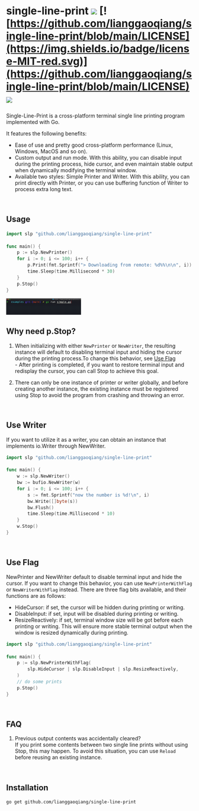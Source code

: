 # single-line-print [![](https://camo.githubusercontent.com/315a8800fc96d3c5b32e13227b10500ef850688793cc6664418d018980eb3cb4/68747470733a2f2f676f646f632e6f72672f6769746875622e636f6d2f676f737572692f75696c6976653f7374617475732e737667)](https://pkg.go.dev/github.com/lianggaoqiang/single-line-print) [![https://github.com/lianggaoqiang/single-line-print/blob/main/LICENSE](https://img.shields.io/badge/license-MIT-red.svg)](https://github.com/lianggaoqiang/single-line-print/blob/main/LICENSE) [![](https://github.com/lianggaoqiang/single-line-print/actions/workflows/ci.yml/badge.svg)](https://github.com/lianggaoqiang/single-line-print/actions/workflows/ci.yml)

Single-Line-Print is a cross-platform terminal single line printing program implemented with Go. 

It features the following benefits:
+ Ease of use and pretty good cross-platform performance (Linux, Windows, MacOS and so on).
+ Custom output and run mode. With this ability, you can disable input during the printing process, hide cursor, and even maintain stable output when dynamically modifying the terminal window.
+ Available two styles: Simple Printer and Writer. With this ability, you can print directly with Printer, or you can use buffering function of Writer to process extra long text.

<br>

## Usage

```go
import slp "github.com/lianggaoqiang/single-line-print"

func main() {
	p := slp.NewPrinter()
	for i := 0; i <= 100; i++ {
		p.Print(fmt.Sprintf("> Downloading from remote: %d%%\n\n", i))
		time.Sleep(time.Millisecond * 30)
	}
	p.Stop()
}

```

<img src="https://github.com/lianggaoqiang/single-line-print/blob/main/doc/simple-example.gif" style="width:40%" />

<br>

## Why need p.Stop?

1. When initializing with either `NewPrinter` or `NewWriter`, the resulting instance will default to disabling terminal input and hiding the cursor during the printing process.To change this behavior, see [Use Flag](#Use-Flag)
<br>- After printing is completed, if you want to restore terminal input and redisplay the cursor, you can call Stop to achieve this goal.

2. There can only be one instance of printer or writer globally, and before creating another instance, the existing instance must be registered using Stop to avoid the program from crashing and throwing an error.

<br>

## Use Writer

If you want to utilize it as a writer, you can obtain an instance that implements io.Writer through NewWriter.

```go
import slp "github.com/lianggaoqiang/single-line-print"

func main() {
	w := slp.NewWriter()
	bw := bufio.NewWriter(w)
	for i := 0; i <= 100; i++ {
		s := fmt.Sprintf("now the number is %d!\n", i)
		bw.Write([]byte(s))
		bw.Flush()
		time.Sleep(time.Millisecond * 10)
	}
	w.Stop()
}
```

<br>

## Use Flag

NewPrinter and NewWriter default to disable terminal input and hide the cursor. If you want to change this behavior, you can use `NewPrinterWithFlag` or `NewWriterWithFlag` instead. There are three flag bits available, and their functions are as follows:
+ HideCursor: if set, the cursor will be hidden during printing or writing.
+ DisableInput: if set, input will be disabled during printing or writing.
+ ResizeReactively: if set, terminal window size will be got before each printing or writing. This will ensure more stable terminal output when the window is resized dynamically during printing.

```go
import slp "github.com/lianggaoqiang/single-line-print"

func main() {
	p := slp.NewPrinterWithFlag(
		slp.HideCursor | slp.DisableInput | slp.ResizeReactively,
	)
	// do some prints
	p.Stop()
}
```

<br>

## FAQ

1. Previous output contents was accidentally cleared?
<br>If you print some contents between two single line prints without using Stop, this may happen. To avoid this situation, you can use `Reload` before reusing an existing instance.

<br>

## Installation
```shell
go get github.com/lianggaoqiang/single-line-print
```
